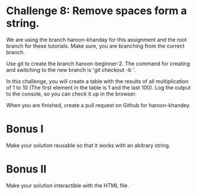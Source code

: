 # Challenge 8: Remove spaces form a string.
We are using the branch haroon-khanday for this assignment and the root branch for these tutorials. Make sure, you are branching from the correct branch.

Use git to create the branch haroon-beginner-2. The command for creating and switching to the new branch is 'git checkout -b <branch-name>'. 

In this challenge, you will create a table with the results of all multiplication of 1 to 10 (The first element in the table is 1 and the last 100). Log the output to the console, so you can check it up in the browser.

When you are finished, create a pull request on Github for haroon-khandey.

# Bonus I

Make your solution reusable so that it works with an abitrary string.

# Bonus II

Make your solution interactible with the HTML file.

